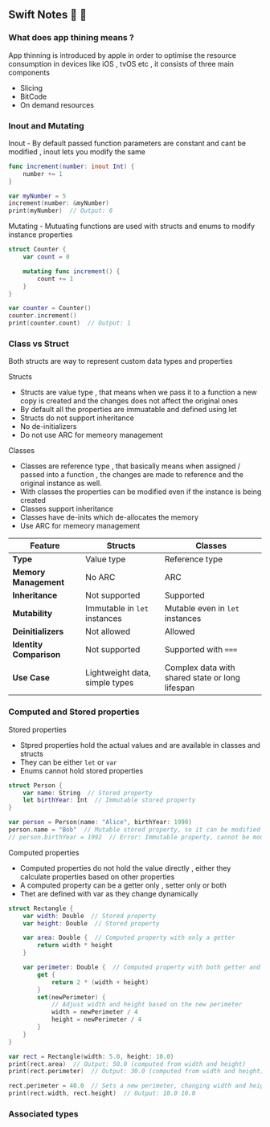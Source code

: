 ## Swift Notes :tada: :rocket:

### What does app thining means ?
App thinning is introduced by apple in order to optimise the resource consumption in devices like iOS , tvOS etc , it consists of three main components
- Slicing 
- BitCode
- On demand resources

### Inout and Mutating 
Inout - By default passed function parameters are constant and cant be modified , inout lets you modify the same 

```swift
func increment(number: inout Int) {
    number += 1
}

var myNumber = 5
increment(number: &myNumber)
print(myNumber)  // Output: 6

```

Mutating - Mutuating functions are used with structs and enums to modify instance properties
```swift
struct Counter {
    var count = 0

    mutating func increment() {
        count += 1
    }
}

var counter = Counter()
counter.increment()
print(counter.count)  // Output: 1
```


### Class vs Struct 
Both structs are way to represent custom data types and properties

Structs
- Structs are value type , that means when we pass it to a function a new copy is created and the changes does not affect the original ones 
- By default all the properties are immuatable and defined using let
- Structs do not support inheritance
- No de-initializers
- Do not use ARC for memeory management

Classes
- Classes are reference type , that basically means when assigned / passed into a function , the changes are made to reference and the original instance as well.
- With classes the properties can be modified even if the instance is being created
- Classes support inheritance
- Classes have de-inits which de-allocates the memory
- Use ARC for memeory management

| Feature                        | Structs                   | Classes                |
|--------------------------------|---------------------------|------------------------|
| **Type**                       | Value type                | Reference type         |
| **Memory Management**          | No ARC                    | ARC                    |
| **Inheritance**                | Not supported             | Supported              |
| **Mutability**                 | Immutable in `let` instances | Mutable even in `let` instances |
| **Deinitializers**             | Not allowed               | Allowed                |
| **Identity Comparison**        | Not supported             | Supported with `===`   |
| **Use Case**                   | Lightweight data, simple types | Complex data with shared state or long lifespan |




### Computed and Stored properties
Stored properties
- Stpred properties hold the actual values and are available in classes and structs
- They can be either `let` or `var`
- Enums cannot hold stored properties

```swift
struct Person {
    var name: String  // Stored property
    let birthYear: Int  // Immutable stored property
}

var person = Person(name: "Alice", birthYear: 1990)
person.name = "Bob"  // Mutable stored property, so it can be modified
// person.birthYear = 1992  // Error: Immutable property, cannot be modified
```

Computed properties
- Computed properties do not hold the value directly , either they calculate properties based on other properties
- A computed property can be a getter only , setter only or both
- Thet are defined with var as they change dynamically

```swift
struct Rectangle {
    var width: Double  // Stored property
    var height: Double  // Stored property

    var area: Double {  // Computed property with only a getter
        return width * height
    }

    var perimeter: Double {  // Computed property with both getter and setter
        get {
            return 2 * (width + height)
        }
        set(newPerimeter) {
            // Adjust width and height based on the new perimeter
            width = newPerimeter / 4
            height = newPerimeter / 4
        }
    }
}

var rect = Rectangle(width: 5.0, height: 10.0)
print(rect.area)  // Output: 50.0 (computed from width and height)
print(rect.perimeter)  // Output: 30.0 (computed from width and height)

rect.perimeter = 40.0  // Sets a new perimeter, changing width and height
print(rect.width, rect.height)  // Output: 10.0 10.0

```

### Associated types


